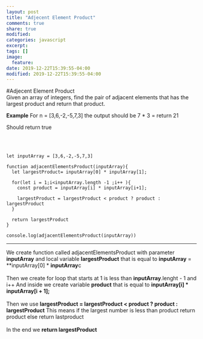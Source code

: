 ```yaml
---
layout: post
title: "Adjecent Element Product"
comments: true
share: true
modified:
categories: javascript
excerpt:
tags: []
image:
  feature:
date: 2019-12-22T15:39:55-04:00
modified: 2019-12-22T15:39:55-04:00
---
```


#Adjecent Element Product
<br>
 Given an array of integers, find the pair of adjacent elements that has the largest product and return that product.


**Example**
For  n = [3,6,-2,-5,7,3] the output should be 7 * 3 =  return 21<br>

Should return true<br>
##
<br>




~~~
let inputArray = [3,6,-2,-5,7,3]

function adjacentElementsProduct(inputArray){
  let largestProduct= inputArray[0] * inputArray[1];
  
  for(let i = 1;i<inputArray.length -1 ;i++ ){
    const product = inputArray[i] * inputArray[i+1];
    
    largestProduct = largestProduct < product ? product : largestProduct
  }
  
  return largestProduct
}

console.log(adjacentElementsProduct(inputArray))

~~~

___

We create function called adjacentElementsProduct with parameter **inputArray** and local variable **largestProduct** that is equal to **inputArray** = **inputArray[0] * **inputArray**c
<br><br>
Then we create for loop that starts at 1 is less than **inputArray**.lenght - 1 and i++
And inside we create variable **product** that is equal to **inputArray[i] * inputArray[i + 1];**
<br><br>
Then we use **largestProduct = largestProduct < product ? product : largestProduct**
This means if the largest number is less than product return product else return lastproduct
<br><br>
In the end we **return largestProduct**